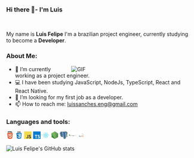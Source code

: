 ### Hi there 👋- I'm Luis
<br />

My name is <strong>Luis Felipe</strong> I'm a brazilian project engineer, currently studying to become a <strong>Developer</strong>.
<br />
<h3>About Me:</h3>

 <img align="right" alt="GIF" width="330px" src="https://i.pinimg.com/originals/ef/09/36/ef0936558e58d6bebf73fee2ae895fe3.gif" />
 
- :nut_and_bolt: I’m currently working as a project engineer.
- :computer: I have been studying JavaScript, NodeJs, TypeScript, React and React Native.
- :dart: I’m looking for my first job as a developer.
- 📫 How to reach me: luissanches.eng@gmail.com

<h3>Languages and tools:</h3>

<code><img height="20" src="https://raw.githubusercontent.com/github/explore/80688e429a7d4ef2fca1e82350fe8e3517d3494d/topics/html/html.png"></code>
<code><img height="20" src="https://raw.githubusercontent.com/github/explore/80688e429a7d4ef2fca1e82350fe8e3517d3494d/topics/css/css.png"></code>
<code><img height="20" src="https://raw.githubusercontent.com/github/explore/80688e429a7d4ef2fca1e82350fe8e3517d3494d/topics/javascript/javascript.png"></code>
<code><img height="20" src="https://raw.githubusercontent.com/github/explore/80688e429a7d4ef2fca1e82350fe8e3517d3494d/topics/typescript/typescript.png"></code>
<code><img height="20" src="https://raw.githubusercontent.com/github/explore/80688e429a7d4ef2fca1e82350fe8e3517d3494d/topics/react/react.png"></code>
<code><img height="20" src="https://raw.githubusercontent.com/github/explore/80688e429a7d4ef2fca1e82350fe8e3517d3494d/topics/nodejs/nodejs.png"></code>
<code><img height="20" src="https://raw.githubusercontent.com/github/explore/80688e429a7d4ef2fca1e82350fe8e3517d3494d/topics/postgresql/postgresql.png"></code>
<code><img height="20" src="https://raw.githubusercontent.com/github/explore/80688e429a7d4ef2fca1e82350fe8e3517d3494d/topics/mongodb/mongodb.png"></code>
<code><img height="20" src="https://raw.githubusercontent.com/github/explore/80688e429a7d4ef2fca1e82350fe8e3517d3494d/topics/mysql/mysql.png"></code>
 
![Luis Felipe's GitHub stats](https://github-readme-stats.vercel.app/api?username=LuisFSanches&show_icons=true&theme=vue)

<!--
**LuisFSanches/LuisFSanches** is a ✨ _special_ ✨ repository because its `README.md` (this file) appears on your GitHub profile.

Here are some ideas to get you started:


-->

